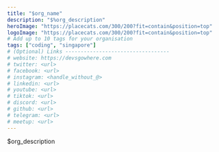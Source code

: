 ```yaml
---
title: "$org_name"
description: "$%org_description"
heroImage: "https://placecats.com/300/200?fit=contain&position=top"
logoImage: "https://placecats.com/300/200?fit=contain&position=top"
# Add up to 10 tags for your organisation
tags: ["coding", "singapore"]
# (Optional) Links ----------------------------------
# website: https://devsgowhere.com
# twitter: <url>
# facebook: <url>
# instagram: <handle_without_@>
# linkedin: <url>
# youtube: <url>
# tiktok: <url>
# discord: <url>
# github: <url>
# telegram: <url>
# meetup: <url>
---
```


$org_description